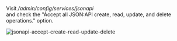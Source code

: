 Visit _/admin/config/services/jsonapi_  
and check the "Accept all JSON:API create, read, update, and delete operations." option.

![jsonapi-accept-create-read-update-delete](https://www.drupal.org/files/jsonapi-accept-create-read-update-delete.png)